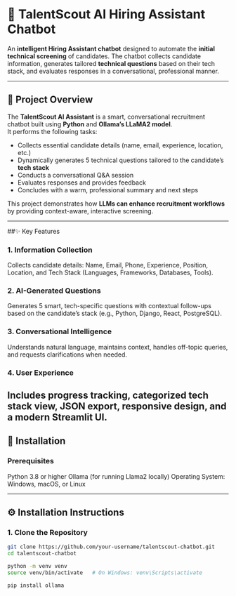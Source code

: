 # 🤖 TalentScout AI Hiring Assistant Chatbot

An **intelligent Hiring Assistant chatbot** designed to automate the **initial technical screening** of candidates. The chatbot collects candidate information, generates tailored **technical questions** based on their tech stack, and evaluates responses in a conversational, professional manner.

---

## 🚀 Project Overview

The **TalentScout AI Assistant** is a smart, conversational recruitment chatbot built using **Python** and **Ollama’s LLaMA2 model**.  
It performs the following tasks:

- Collects essential candidate details (name, email, experience, location, etc.)
- Dynamically generates 5 technical questions tailored to the candidate’s **tech stack**
- Conducts a conversational Q&A session
- Evaluates responses and provides feedback
- Concludes with a warm, professional summary and next steps

This project demonstrates how **LLMs can enhance recruitment workflows** by providing context-aware, interactive screening.

---
##✨ Key Features

### 1. Information Collection
Collects candidate details: Name, Email, Phone, Experience, Position, Location, and Tech Stack (Languages, Frameworks, Databases, Tools).

### 2. AI-Generated Questions
Generates 5 smart, tech-specific questions with contextual follow-ups based on the candidate’s stack (e.g., Python, Django, React, PostgreSQL).

### 3. Conversational Intelligence
Understands natural language, maintains context, handles off-topic queries, and requests clarifications when needed.

### 4. User Experience
Includes progress tracking, categorized tech stack view, JSON export, responsive design, and a modern Streamlit UI.
----
## 🚀 Installation
### Prerequisites

Python 3.8 or higher
Ollama (for running Llama2 locally)
Operating System: Windows, macOS, or Linux

 

---

## ⚙️ Installation Instructions

### 1. Clone the Repository
```bash
git clone https://github.com/your-username/talentscout-chatbot.git
cd talentscout-chatbot

python -m venv venv
source venv/bin/activate   # On Windows: venv\Scripts\activate

pip install ollama





